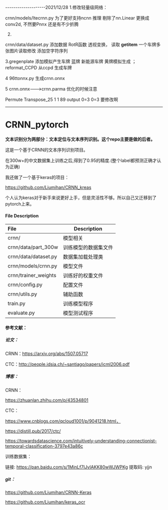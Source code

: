 --------------------2021/12/28
1.修改轻量级网络：

crnn/models/ltecrnn.py   为了更好支持ncnn 推理   剔除了nn.Linear 更换成conv2d, 不然要Pnnx 还是有不少折腾

2.
crnn/data/dataset.py
       添加数据 RotR函数 透视变换，
       读取  __getitem__   一个车牌多张图片读取修改 
       添加空字符序列
 
3.gregenplate 添加模拟产生车牌 蓝牌 新能源车牌  黄牌模拟生成 ；  reformat_CCPD 从ccpd 生成车牌



4  96ttonnx.py   生成crnn.onnx

5  crnn.onnx--->crnn.parma 优化的时候注意 

Permute                  Transpose_25             1 1 89 output 0=3    0=3 要修改啊


--------------------------------------------------------








# CRNN_pytorch

**文本识别分为两部分：文本定位与文本序列识别。这个repo主要是做的后者。**

这是一个基于CRNN的文本序列识别项目。

在300w+的中文数据集上训练之后,得到了0.95的精度.(整个label都预测正确才认为正确)

我还做了一个基于keras的项目：

https://github.com/Liumihan/CRNN_kreas

 个人认为keras对于新手来说更好上手，但是灵活性不够。所以自己又迁移到了pytorch上来。

#### File Description

| File                 | Description          |
| :------------------- | -------------------- |
| crnn/                | 模型相关             |
| crnn/data/part_300w  | 训练模型的数据集文件 |
| crnn/data/dataset.py | 数据集加载处理类     |
| crnn/models/crnn.py  | 模型文件             |
| crnn/trainer_weights | 训练好的权重文件     |
| crnn/config.py       | 配置文件             |
| crnn/utils.py        | 辅助函数             |
| train.py             | 训练模型程序         |
| evaluate.py          | 模型测试程序         |



#### 参考文献：

##### 论文：

CRNN：https://arxiv.org/abs/1507.05717

CTC：http://people.idsia.ch/~santiago/papers/icml2006.pdf

##### 博客：

CRNN：

https://zhuanlan.zhihu.com/p/43534801

CTC：

https://www.cnblogs.com/qcloud1001/p/9041218.html，

https://distill.pub/2017/ctc/

https://towardsdatascience.com/intuitively-understanding-connectionist-temporal-classification-3797e43a86c

训练数据集：

链接: https://pan.baidu.com/s/1MinLf7IJvIAKK80wWJWPKg 提取码: yjjn 

##### git：

https://github.com/Liumihan/CRNN-Keras

https://github.com/Liumihan/keras_ocr

